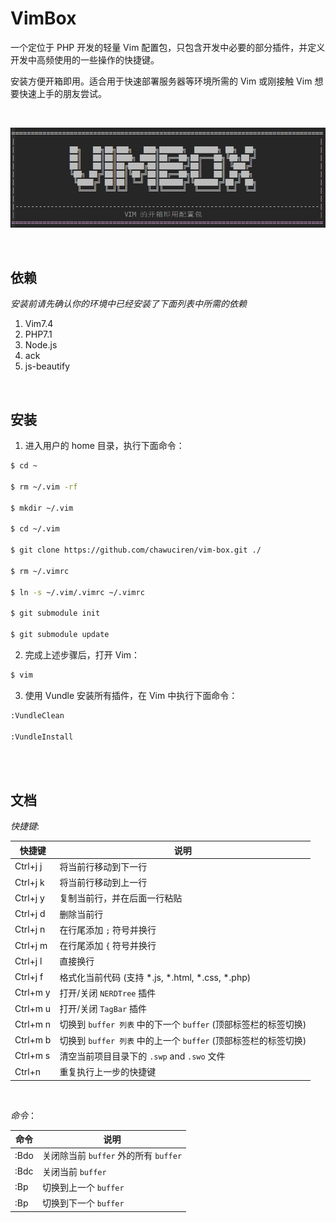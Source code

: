 VimBox
===

一个定位于 PHP 开发的轻量 Vim 配置包，只包含开发中必要的部分插件，并定义开发中高频使用的一些操作的快捷键。

安装方便开箱即用。适合用于快速部署服务器等环境所需的 Vim 或刚接触 Vim 想要快速上手的朋友尝试。

<br>

![vim box logo](https://raw.githubusercontent.com/chawuciren/vim-box/master/doc/images/logo.png)



<br>

依赖
---

*安装前请先确认你的环境中已经安装了下面列表中所需的依赖*

1. Vim7.4
2. PHP7.1
3. Node.js
4. ack
5. js-beautify

<br>

安装
---

1. 进入用户的 home 目录，执行下面命令：

```bash
$ cd ~

$ rm ~/.vim -rf

$ mkdir ~/.vim

$ cd ~/.vim

$ git clone https://github.com/chawuciren/vim-box.git ./

$ rm ~/.vimrc

$ ln -s ~/.vim/.vimrc ~/.vimrc

$ git submodule init

$ git submodule update

```

2. 完成上述步骤后，打开 Vim：

```bash
$ vim
```

3. 使用 Vundle 安装所有插件，在 Vim 中执行下面命令：

```bash
:VundleClean

:VundleInstall
```

<br><br>

文档
---

*快捷键*:

| 快捷键| 说明 |
| --- | --- |
| Ctrl+j j | 将当前行移动到下一行 |
| Ctrl+j k | 将当前行移动到上一行 |
| Ctrl+j y | 复制当前行，并在后面一行粘贴 |
| Ctrl+j d | 删除当前行 |
| Ctrl+j n | 在行尾添加 `;` 符号并换行 |
| Ctrl+j m | 在行尾添加 `{` 符号并换行 |
| Ctrl+j l | 直接换行 |
| Ctrl+j f | 格式化当前代码 (支持 *.js, *.html, *.css, *.php) |
| Ctrl+m y | 打开/关闭 `NERDTree` 插件 |
| Ctrl+m u | 打开/关闭 `TagBar` 插件|
| Ctrl+m n | 切换到 `buffer 列表` 中的下一个 `buffer` (顶部标签栏的标签切换) |
| Ctrl+m b | 切换到 `buffer 列表` 中的上一个 `buffer` (顶部标签栏的标签切换) |
| Ctrl+m s | 清空当前项目目录下的 `.swp` and `.swo` 文件 |
| Ctrl+n | 重复执行上一步的快捷键 |

<br>

*命令*：

| 命令 | 说明 |
| --- | --- |
| :Bdo | 关闭除当前 `buffer` 外的所有 `buffer` |
| :Bdc | 关闭当前 `buffer` |
| :Bp | 切换到上一个 `buffer` |
| :Bp | 切换到下一个 `buffer` |


